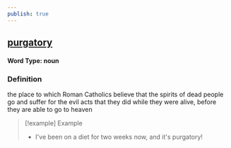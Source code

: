 ```yaml
---
publish: true
---
```

## [purgatory](https://dictionary.cambridge.org/dictionary/english/purgatory)

#### Word Type: noun
### Definition
the place to which Roman Catholics believe that the spirits of dead people go and suffer for the evil acts that they did while they were alive, before they are able to go to heaven

>[!example] Example
> - I've been on a diet for two weeks now, and it's purgatory!
